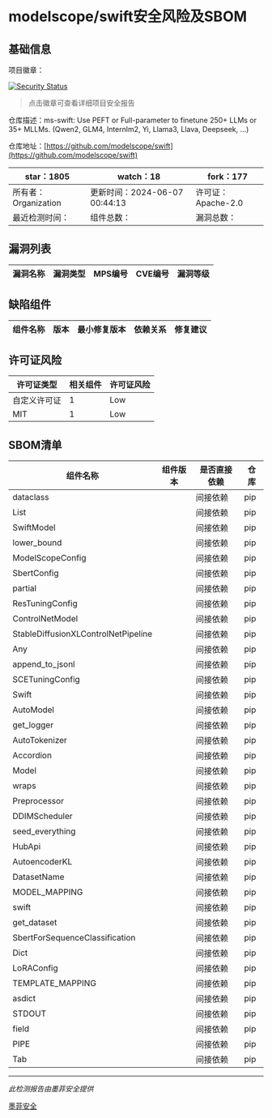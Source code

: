 # modelscope/swift安全风险及SBOM

## 基础信息

项目徽章：

[![Security Status](https://www.murphysec.com/platform3/v31/badge/1798787426783719424.svg)](https://www.murphysec.com/console/report/1740806979724972032/1798787426783719424)

> 点击徽章可查看详细项目安全报告

仓库描述：ms-swift: Use PEFT or Full-parameter to finetune 250+ LLMs or 35+ MLLMs. (Qwen2, GLM4, Internlm2, Yi, Llama3, Llava, Deepseek, ...)

仓库地址：[https://github.com/modelscope/swift](https://github.com/modelscope/swift)

| star：1805 | watch：18 | fork：177 |
| ----------- | -------------- | ------------ |
| 所有者：Organization | 更新时间：2024-06-07 00:44:13 | 许可证：Apache-2.0 |
| 最近检测时间： | 组件总数： | 漏洞总数： |




## 漏洞列表

| 漏洞名称 | 漏洞类型 | MPS编号 | CVE编号 | 漏洞等级 |
| ------- | ------ | ------- | ------ | ----- |





## 缺陷组件

| 组件名称 | 版本 | 最小修复版本 | 依赖关系 | 修复建议 |
| -------- | ---- | ------------ | -------- | -------- |





## 许可证风险

| 许可证类型 | 相关组件 | 许可证风险 |
| ---------- | -------- | ---------- |
|自定义许可证|1|Low|
|MIT|1|Low|




## SBOM清单

| 组件名称 | 组件版本 | 是否直接依赖 | 仓库 |
| -------- | -------- | ------------ | ---- |
|dataclass||间接依赖|pip|
|List||间接依赖|pip|
|SwiftModel||间接依赖|pip|
|lower_bound||间接依赖|pip|
|ModelScopeConfig||间接依赖|pip|
|SbertConfig||间接依赖|pip|
|partial||间接依赖|pip|
|ResTuningConfig||间接依赖|pip|
|ControlNetModel||间接依赖|pip|
|StableDiffusionXLControlNetPipeline||间接依赖|pip|
|Any||间接依赖|pip|
|append_to_jsonl||间接依赖|pip|
|SCETuningConfig||间接依赖|pip|
|Swift||间接依赖|pip|
|AutoModel||间接依赖|pip|
|get_logger||间接依赖|pip|
|AutoTokenizer||间接依赖|pip|
|Accordion||间接依赖|pip|
|Model||间接依赖|pip|
|wraps||间接依赖|pip|
|Preprocessor||间接依赖|pip|
|DDIMScheduler||间接依赖|pip|
|seed_everything||间接依赖|pip|
|HubApi||间接依赖|pip|
|AutoencoderKL||间接依赖|pip|
|DatasetName||间接依赖|pip|
|MODEL_MAPPING||间接依赖|pip|
|swift||间接依赖|pip|
|get_dataset||间接依赖|pip|
|SbertForSequenceClassification||间接依赖|pip|
|Dict||间接依赖|pip|
|LoRAConfig||间接依赖|pip|
|TEMPLATE_MAPPING||间接依赖|pip|
|asdict||间接依赖|pip|
|STDOUT||间接依赖|pip|
|field||间接依赖|pip|
|PIPE||间接依赖|pip|
|Tab||间接依赖|pip|


------

*此检测报告由墨菲安全提供*

[墨菲安全](www.murphysec.com)